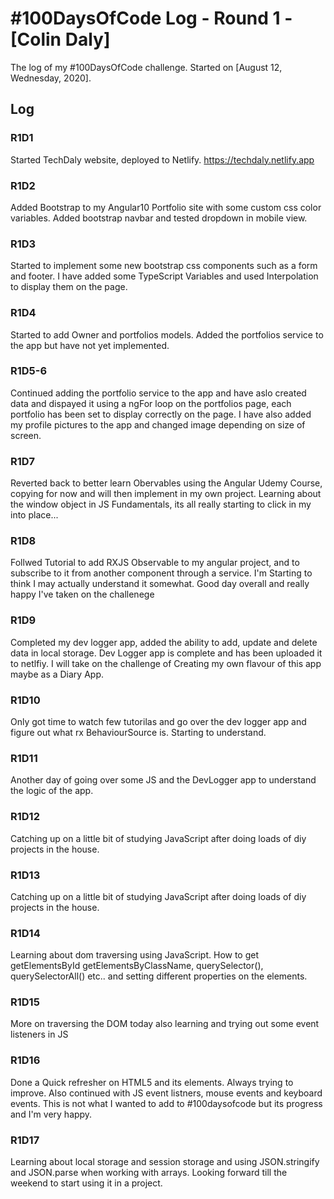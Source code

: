 # #100DaysOfCode Log - Round 1 - [Colin Daly]

The log of my #100DaysOfCode challenge. Started on [August 12, Wednesday, 2020].

## Log

### R1D1 
Started TechDaly website, deployed to Netlify.  https://techdaly.netlify.app

### R1D2
Added Bootstrap to my Angular10 Portfolio site with some custom css color variables. Added bootstrap navbar and tested dropdown in mobile view.

### R1D3
Started to implement some new bootstrap css components such as a form and footer. I have added some TypeScript Variables and used Interpolation to display them on the page.

### R1D4
Started to add Owner and portfolios models. Added the portfolios service to the app but have not yet implemented.

### R1D5-6
Continued adding the portfolio service to the app and have aslo created data and dispayed it using a ngFor loop on the portfolios page, each portfolio has been set to display correctly on the page. I have also added my profile pictures to the app and changed image depending on size of screen. 

### R1D7
Reverted back to better learn Obervables using the Angular Udemy Course, copying for now and will then implement in my own project. Learning about the window object in JS Fundamentals, its all really starting to click in my into place...

### R1D8
Follwed Tutorial to add RXJS Observable to my angular project, and to subscribe to it from another component through a service.
I'm Starting to think I may actually understand it somewhat. Good day overall and really happy I've taken on the challenege

### R1D9
Completed my dev logger app, added the ability to add, update and delete data in local storage. Dev Logger app is complete and has been uploaded it to netlfiy.
I will take on the challenge of Creating my own flavour of this app maybe as a Diary App. 

### R1D10
Only got time to watch few tutorilas and go over the dev logger app and figure out what rx BehaviourSource is. Starting to understand.

### R1D11
Another day of going over some JS and the DevLogger app to understand the logic of the app.

### R1D12
Catching up on a little bit of studying JavaScript after doing loads of diy projects in the house.

### R1D13
Catching up on a little bit of studying JavaScript after doing loads of diy projects in the house.

### R1D14
Learning about dom traversing using JavaScript. How to get getElementsById getElementsByClassName, querySelector(), querySelectorAll() etc..  and setting different properties on the elements. 

### R1D15
More on traversing the DOM today also learning and trying out some event listeners in JS

### R1D16
Done a Quick refresher on HTML5 and its elements. Always trying to improve. Also continued with JS event listners, mouse events and keyboard events.
This is not what I wanted to add to #100daysofcode but its progress and I'm very happy. 

### R1D17
Learning about local storage and session storage and using JSON.stringify and JSON.parse when working with arrays. Looking forward till the weekend to start using it in a project.